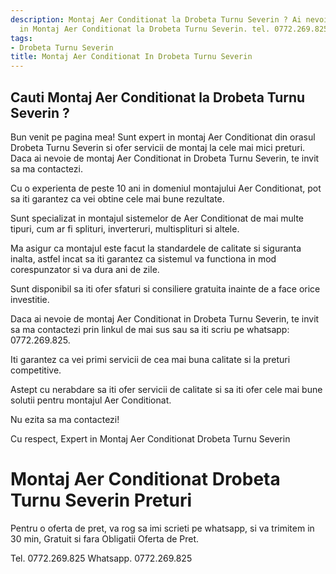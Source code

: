 ```yaml
---
description: Montaj Aer Conditionat la Drobeta Turnu Severin ? Ai nevoie de un profesionist
  in Montaj Aer Conditionat la Drobeta Turnu Severin. tel. 0772.269.825
tags:
- Drobeta Turnu Severin
title: Montaj Aer Conditionat In Drobeta Turnu Severin
---
```



## Cauti Montaj Aer Conditionat la Drobeta Turnu Severin ?

Bun venit pe pagina mea! 
Sunt expert in montaj Aer Conditionat din orasul Drobeta Turnu Severin si ofer servicii de montaj la cele mai mici preturi. Daca ai nevoie de montaj Aer Conditionat in Drobeta Turnu Severin, te invit sa ma contactezi. 

Cu o experienta de peste 10 ani in domeniul montajului Aer Conditionat, pot sa iti garantez ca vei obtine cele mai bune rezultate. 

Sunt specializat in montajul sistemelor de Aer Conditionat de mai multe tipuri, cum ar fi splituri, inverteruri, multisplituri si altele. 

Ma asigur ca montajul este facut la standardele de calitate si siguranta inalta, astfel incat sa iti garantez ca sistemul va functiona in mod corespunzator si va dura ani de zile. 

Sunt disponibil sa iti ofer sfaturi si consiliere gratuita inainte de a face orice investitie. 

Daca ai nevoie de montaj Aer Conditionat in Drobeta Turnu Severin, te invit sa ma contactezi prin linkul de mai sus sau sa iti scriu pe whatsapp: 0772.269.825. 

Iti garantez ca vei primi servicii de cea mai buna calitate si la preturi competitive. 

Astept cu nerabdare sa iti ofer servicii de calitate si sa iti ofer cele mai bune solutii pentru montajul Aer Conditionat. 

Nu ezita sa ma contactezi! 

Cu respect,
Expert in Montaj Aer Conditionat Drobeta Turnu Severin

# Montaj Aer Conditionat Drobeta Turnu Severin Preturi
Pentru o oferta de pret, va rog sa imi scrieti pe whatsapp, si va trimitem in 30 min, Gratuit si fara Obligatii Oferta de Pret.

Tel. 0772.269.825
Whatsapp. 0772.269.825